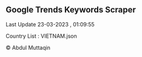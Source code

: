 

## Google Trends Keywords Scraper 
 
Last Update 23-03-2023 , 01:09:55

Country List :
VIETNAM.json



© Abdul Muttaqin 

